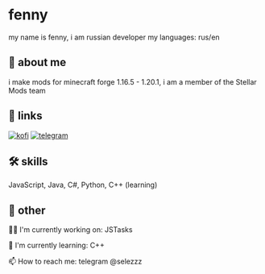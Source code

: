 
# fenny
my name is fenny, i am russian developer
my languages: rus/en
## 🚀 about me
i make mods for minecraft forge 1.16.5 - 1.20.1, i am a member of the Stellar Mods team
## 🔗 links
[![kofi](https://img.shields.io/badge/my_ko–fi-000?style=for-the-badge&logo=ko-fi&logoColor=white)](https://ko-fi.com/selezzz)
[![telegram](https://img.shields.io/badge/telegram-1DA1F2?style=for-the-badge&logo=telegram&logoColor=white)](https://t.me/selezzz)


## 🛠 skills
JavaScript, Java, C#, Python, C++ (learning)

## 💬 other
👩‍💻 I'm currently working on: JSTasks

🧠 I'm currently learning: C++

📫 How to reach me: telegram @selezzz
